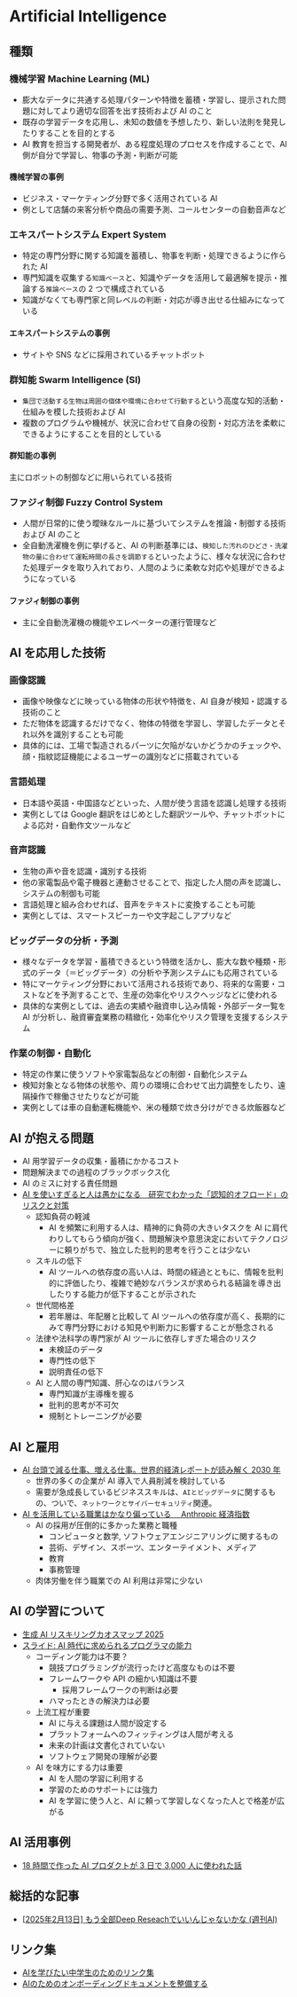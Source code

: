 # Artificial Intelligence

## 種類

### 機械学習 Machine Learning (ML)

- 膨大なデータに共通する処理パターンや特徴を蓄積・学習し、提示された問題に対してより適切な回答を出す技術および AI のこと
- 既存の学習データを応用し、未知の数値を予想したり、新しい法則を発見したりすることを目的とする
- AI 教育を担当する開発者が、ある程度処理のプロセスを作成することで、AI 側が自分で学習し、物事の予測・判断が可能

#### 機械学習の事例

- ビジネス・マーケティング分野で多く活用されている AI
- 例として店舗の来客分析や商品の需要予測、コールセンターの自動音声など

### エキスパートシステム Expert System

- 特定の専門分野に関する知識を蓄積し、物事を判断・処理できるように作られた AI
- 専門知識を収集する`知識ベース`と、知識やデータを活用して最適解を提示・推論する`推論ベース`の 2 つで構成されている
- 知識がなくても専門家と同レベルの判断・対応が導き出せる仕組みになっている

#### エキスパートシステムの事例

- サイトや SNS などに採用されているチャットボット

### 群知能 Swarm Intelligence (SI)

- `集団で活動する生物は周囲の個体や環境に合わせて行動する`という高度な知的活動・仕組みを模した技術および AI
- 複数のプログラムや機械が、状況に合わせて自身の役割・対応方法を柔軟にできるようにすることを目的としている

#### 群知能の事例

主にロボットの制御などに用いられている技術

### ファジィ制御 Fuzzy Control System

- 人間が日常的に使う曖昧なルールに基づいてシステムを推論・制御する技術および AI のこと
- 全自動洗濯機を例に挙げると、AI の判断基準には、`検知した汚れのひどさ・洗濯物の量に合わせて運転時間の長さを調節する`といったように、様々な状況に合わせた処理データを取り入れており、人間のように柔軟な対応や処理ができるようになっている

#### ファジィ制御の事例

- 主に全自動洗濯機の機能やエレベーターの運行管理など

## AI を応用した技術

### 画像認識

- 画像や映像などに映っている物体の形状や特徴を、AI 自身が検知・認識する技術のこと
- ただ物体を認識するだけでなく、物体の特徴を学習し、学習したデータとそれ以外を識別することも可能
- 具体的には、工場で製造されるパーツに欠陥がないかどうかのチェックや、顔・指紋認証機能によるユーザーの識別などに搭載されている

### 言語処理

- 日本語や英語・中国語などといった、人間が使う言語を認識し処理する技術
- 実例としては Google 翻訳をはじめとした翻訳ツールや、チャットボットによる応対・自動作文ツールなど

### 音声認識

- 生物の声や音を認識・識別する技術
- 他の家電製品や電子機器と連動させることで、指定した人間の声を認識し、システムの制御も可能
- 言語処理と組み合わせれば、音声をテキストに変換することも可能
- 実例としては、スマートスピーカーや文字起こしアプリなど

### ビッグデータの分析・予測

- 様々なデータを学習・蓄積できるという特徴を活かし、膨大な数や種類・形式のデータ（＝ビッグデータ）の分析や予測システムにも応用されている
- 特にマーケティング分野において活用される技術であり、将来的な需要・コストなどを予測することで、生産の効率化やリスクヘッジなどに使われる
- 具体的な実例としては、過去の実績や融資申し込み情報・外部データ一覧を AI が分析し、融資審査業務の精緻化・効率化やリスク管理を支援するシステム

### 作業の制御・自動化

- 特定の作業に使うソフトや家電製品などの制御・自動化システム
- 検知対象となる物体の状態や、周りの環境に合わせて出力調整をしたり、遠隔操作で稼働させたりなどが可能
- 実例としては車の自動運転機能や、米の種類で炊き分けができる炊飯器など

## AI が抱える問題

- AI 用学習データの収集・蓄積にかかるコスト
- 問題解決までの過程のブラックボックス化
- AI のミスに対する責任問題
- [AI を使いすぎると人は愚かになる　研究でわかった「認知的オフロード」のリスクと対策](https://forbesjapan.com/articles/detail/76718)
  - 認知負荷の軽減
    - AI を頻繁に利用する人は、精神的に負荷の大きいタスクを AI に肩代わりしてもらう傾向が強く、問題解決や意思決定においてテクノロジーに頼りがちで、独立した批判的思考を行うことは少ない
  - スキルの低下
    - AI ツールへの依存度の高い人は、時間の経過とともに、情報を批判的に評価したり、複雑で絶妙なバランスが求められる結論を導き出したりする能力が低下することが示された
  - 世代間格差
    - 若年層は、年配層と比較して AI ツールへの依存度が高く、長期的にみて専門分野における知見や判断力に影響することが懸念される
  - 法律や法科学の専門家が AI ツールに依存しすぎた場合のリスク
    - 未検証のデータ
    - 専門性の低下
    - 説明責任の低下
  - AI と人間の専門知識、肝心なのはバランス
    - 専門知識が主導権を握る
    - 批判的思考が不可欠
    - 規制とトレーニングが必要

## AI と雇用

- [AI 台頭で減る仕事、増える仕事。世界的経済レポートが読み解く 2030 年](https://www.gizmodo.jp/2025/01/ai-era-business.html)
  - 世界の多くの企業が AI 導入で人員削減を検討している
  - 需要が急成長しているビジネススキルは、`AIとビッグデータ`に関するもの、ついで、`ネットワークとサイバーセキュリティ`関連。
- [AI を活用している職業はかなり偏っている　 Anthropic 経済指数](https://www.watch.impress.co.jp/docs/news/1662735.html)
  - AI の採用が圧倒的に多かった業務と職種
    - コンピュータと数学, ソフトウェアエンジニアリングに関するもの
    - 芸術、デザイン、スポーツ、エンターテイメント、メディア
    - 教育
    - 事務管理
  - 肉体労働を伴う職業での AI 利用は非常に少ない

## AI の学習について

- [生成 AI リスキリングカオスマップ 2025](https://aismiley.co.jp/ai_news/reskiling-caosmap-2025-generativeai/)
- [スライド: AI 時代に求められるプログラマの能力](https://speakerdeck.com/kishida/ability-of-programmer-in-ai-era)
  - コーディング能力は不要？
    - 競技プログラミングが流行ったけど高度なものは不要
    - フレームワークや API の細かい知識は不要
      - 採用フレームワークの判断は必要
    - ハマったときの解決力は必要
  - 上流工程が重要
    - AI に与える課題は人間が設定する
    - プラットフォームへのフィッティングは人間が考える
    - 未来の計画は文書化されていない
    - ソフトウェア開発の理解が必要
  - AI を味方にする力は重要
    - AI を人間の学習に利用する
    - 学習のためのサポートには強力
    - AI を学習に使う人と、AI に頼って学習しなくなった人とで格差が広がる

## AI 活用事例

- [18 時間で作った AI プロダクトが 3 日で 3,000 人に使われた話](https://note.com/ysk_en/n/nc801e15b0c2f)

## 総括的な記事

- [[2025年2月13日] もう全部Deep Reseachでいいんじゃないかな (週刊AI)](https://zenn.dev/carenet/articles/a212077632b9bb)

## リンク集

- [AIを学びたい中学生のためのリンク集](https://note.com/shi3zblog/n/nb101274e893e)
- [AIのためのオンボーディングドキュメントを整備する](https://blog.smartbank.co.jp/entry/2025/03/17/120000)
